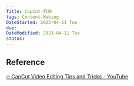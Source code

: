 ```yaml
---
Title: CapCut-剪映
tags: Content-Making
DateStarted: 2023-04-11 Tue
due:
DateModified: 2023-04-11 Tue
status:
---
```


## Reference

[🔥 CapCut Video Editing Tips and Tricks - YouTube](https://www.youtube.com/watch?v=Tder3Cl2fkM)

